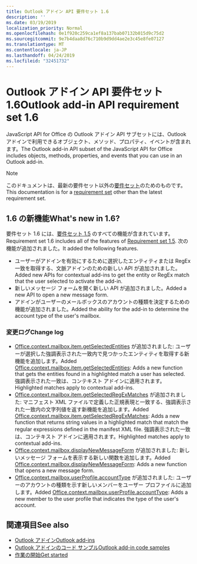 ```yaml
---
title: Outlook アドイン API 要件セット 1.6
description: ''
ms.date: 03/19/2019
localization_priority: Normal
ms.openlocfilehash: 0e1f920c259ca1ef8a137bab07132b015d9c75d2
ms.sourcegitcommit: 9e7b4daa8d76c710b9d9dd4ae2e3c45e8fe07127
ms.translationtype: MT
ms.contentlocale: ja-JP
ms.lasthandoff: 04/24/2019
ms.locfileid: "32451732"
---
```

# <a name="outlook-add-in-api-requirement-set-16"></a><span data-ttu-id="6dfd4-102">Outlook アドイン API 要件セット 1.6</span><span class="sxs-lookup"><span data-stu-id="6dfd4-102">Outlook add-in API requirement set 1.6</span></span>

<span data-ttu-id="6dfd4-103">JavaScript API for Office の Outlook アドイン API サブセットには、Outlook アドインで利用できるオブジェクト、メソッド、プロパティ、イベントが含まれます。</span><span class="sxs-lookup"><span data-stu-id="6dfd4-103">The Outlook add-in API subset of the JavaScript API for Office includes objects, methods, properties, and events that you can use in an Outlook add-in.</span></span>

> [!NOTE]
> <span data-ttu-id="6dfd4-104">このドキュメントは、最新の要件セット以外の[要件セット](/office/dev/add-ins/reference/requirement-sets/outlook-api-requirement-sets)のためのものです。</span><span class="sxs-lookup"><span data-stu-id="6dfd4-104">This documentation is for a [requirement set](/office/dev/add-ins/reference/requirement-sets/outlook-api-requirement-sets) other than the latest requirement set.</span></span>

## <a name="whats-new-in-16"></a><span data-ttu-id="6dfd4-105">1.6 の新機能</span><span class="sxs-lookup"><span data-stu-id="6dfd4-105">What's new in 1.6?</span></span>

<span data-ttu-id="6dfd4-106">要件セット 1.6 には、[要件セット 1.5](../requirement-set-1.5/outlook-requirement-set-1.5.md) のすべての機能が含まれています。</span><span class="sxs-lookup"><span data-stu-id="6dfd4-106">Requirement set 1.6 includes all of the features of [Requirement set 1.5](../requirement-set-1.5/outlook-requirement-set-1.5.md).</span></span> <span data-ttu-id="6dfd4-107">次の機能が追加されました。</span><span class="sxs-lookup"><span data-stu-id="6dfd4-107">It added the following features.</span></span>

- <span data-ttu-id="6dfd4-108">ユーザーがアドインを有効にするために選択したエンティティまたは RegEx 一致を取得する、文脈アドインのための新しい API が追加されました。</span><span class="sxs-lookup"><span data-stu-id="6dfd4-108">Added new APIs for contextual add-ins to get the entity or RegEx match that the user selected to activate the add-in.</span></span>
- <span data-ttu-id="6dfd4-109">新しいメッセージ フォームを開く新しい API が追加されました。</span><span class="sxs-lookup"><span data-stu-id="6dfd4-109">Added a new API to open a new message form.</span></span>
- <span data-ttu-id="6dfd4-110">アドインがユーザーのメールボックスのアカウントの種類を決定するための機能が追加されました。</span><span class="sxs-lookup"><span data-stu-id="6dfd4-110">Added the ability for the add-in to determine the account type of the user's mailbox.</span></span>

### <a name="change-log"></a><span data-ttu-id="6dfd4-111">変更ログ</span><span class="sxs-lookup"><span data-stu-id="6dfd4-111">Change log</span></span>

- <span data-ttu-id="6dfd4-112">[Office.context.mailbox.item.getSelectedEntities](office.context.mailbox.item.md#getselectedentities--entities) が追加されました: ユーザーが選択した強調表示された一致内で見つかったエンティティを取得する新機能を追加します。</span><span class="sxs-lookup"><span data-stu-id="6dfd4-112">Added [Office.context.mailbox.item.getSelectedEntities](office.context.mailbox.item.md#getselectedentities--entities): Adds a new function that gets the entities found in a highlighted match a user has selected.</span></span> <span data-ttu-id="6dfd4-113">強調表示された一致は、コンテキスト アドインに適用されます。</span><span class="sxs-lookup"><span data-stu-id="6dfd4-113">Highlighted matches apply to contextual add-ins.</span></span>
- <span data-ttu-id="6dfd4-114">[Office.context.mailbox.item.getSelectedRegExMatches](office.context.mailbox.item.md#getselectedregexmatches--object) が追加されました: マニフェスト XML ファイルで定義した正規表現と一致する、強調表示された一致内の文字列値を返す新機能を追加します。</span><span class="sxs-lookup"><span data-stu-id="6dfd4-114">Added [Office.context.mailbox.item.getSelectedRegExMatches](office.context.mailbox.item.md#getselectedregexmatches--object): Adds a new function that returns string values in a highlighted match that match the regular expressions defined in the manifest XML file.</span></span> <span data-ttu-id="6dfd4-115">強調表示された一致は、コンテキスト アドインに適用されます。</span><span class="sxs-lookup"><span data-stu-id="6dfd4-115">Highlighted matches apply to contextual add-ins.</span></span>
- <span data-ttu-id="6dfd4-116">[Office.context.mailbox.displayNewMessageForm](office.context.mailbox.md#displaynewmessageformparameters) が追加されました: 新しいメッセージ フォームを表示する新しい関数を追加します。</span><span class="sxs-lookup"><span data-stu-id="6dfd4-116">Added [Office.context.mailbox.displayNewMessageForm](office.context.mailbox.md#displaynewmessageformparameters): Adds a new function that opens a new message form.</span></span>
- <span data-ttu-id="6dfd4-117">[Office.context.mailbox.userProfile.accountType](office.context.mailbox.userprofile.md#accounttype-string) が追加されました: ユーザーのアカウントの種類を示す新しいメンバーをユーザー プロファイルに追加します。</span><span class="sxs-lookup"><span data-stu-id="6dfd4-117">Added [Office.context.mailbox.userProfile.accountType](office.context.mailbox.userprofile.md#accounttype-string): Adds a new member to the user profile that indicates the type of the user's account.</span></span>

## <a name="see-also"></a><span data-ttu-id="6dfd4-118">関連項目</span><span class="sxs-lookup"><span data-stu-id="6dfd4-118">See also</span></span>

- [<span data-ttu-id="6dfd4-119">Outlook アドイン</span><span class="sxs-lookup"><span data-stu-id="6dfd4-119">Outlook add-ins</span></span>](/outlook/add-ins/)
- [<span data-ttu-id="6dfd4-120">Outlook アドインのコード サンプル</span><span class="sxs-lookup"><span data-stu-id="6dfd4-120">Outlook add-in code samples</span></span>](https://developer.microsoft.com/outlook/gallery/?filterBy=Outlook,Samples,Add-ins)
- [<span data-ttu-id="6dfd4-121">作業の開始</span><span class="sxs-lookup"><span data-stu-id="6dfd4-121">Get started</span></span>](/outlook/add-ins/quick-start)
